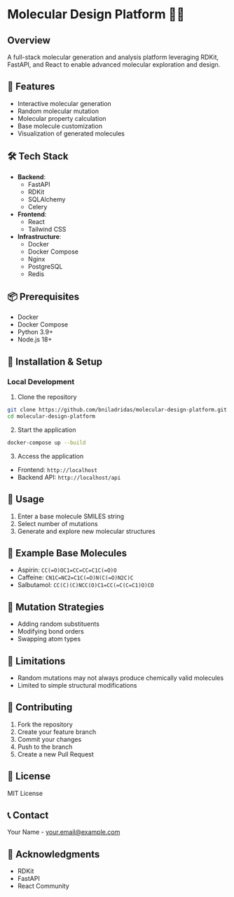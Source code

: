 # Molecular Design Platform 🧬🔬

## Overview
A full-stack molecular generation and analysis platform leveraging RDKit, FastAPI, and React to enable advanced molecular exploration and design.

## 🚀 Features
- Interactive molecular generation
- Random molecular mutation
- Molecular property calculation
- Base molecule customization
- Visualization of generated molecules

## 🛠 Tech Stack
- **Backend**: 
  - FastAPI
  - RDKit
  - SQLAlchemy
  - Celery
- **Frontend**:
  - React
  - Tailwind CSS
- **Infrastructure**:
  - Docker
  - Docker Compose
  - Nginx
  - PostgreSQL
  - Redis

## 📦 Prerequisites
- Docker
- Docker Compose
- Python 3.9+
- Node.js 18+

## 🔧 Installation & Setup

### Local Development
1. Clone the repository
```bash
git clone https://github.com/bniladridas/molecular-design-platform.git
cd molecular-design-platform
```

2. Start the application
```bash
docker-compose up --build
```

3. Access the application
- Frontend: `http://localhost`
- Backend API: `http://localhost/api`

## 🧪 Usage
1. Enter a base molecule SMILES string
2. Select number of mutations
3. Generate and explore new molecular structures

## 📝 Example Base Molecules
- Aspirin: `CC(=O)OC1=CC=CC=C1C(=O)O`
- Caffeine: `CN1C=NC2=C1C(=O)N(C(=O)N2C)C`
- Salbutamol: `CC(C)(C)NCC(O)C1=CC(=C(C=C1)O)CO`

## 🔬 Mutation Strategies
- Adding random substituents
- Modifying bond orders
- Swapping atom types

## 🚧 Limitations
- Random mutations may not always produce chemically valid molecules
- Limited to simple structural modifications

## 🤝 Contributing
1. Fork the repository
2. Create your feature branch
3. Commit your changes
4. Push to the branch
5. Create a new Pull Request

## 📄 License
MIT License

## 📞 Contact
Your Name - your.email@example.com

## 🙏 Acknowledgments
- RDKit
- FastAPI
- React Community
